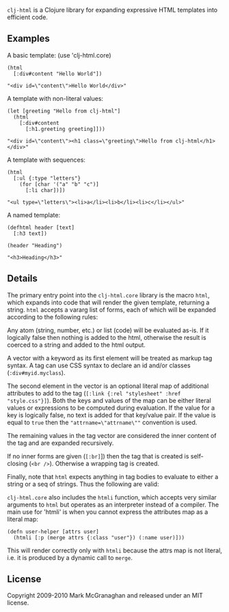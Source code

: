 `clj-html` is a Clojure library for expanding expressive HTML templates into efficient code.

Examples
--------

A basic template:
    (use 'clj-html.core)
    
    (html
      [:div#content "Hello World"])
    
    "<div id=\"content\">Hello World</div>"
    
A template with non-literal values:

    (let [greeting "Hello from clj-html"]
      (html
        [:div#content
          [:h1.greeting greeting]]))
          
    "<div id=\"content\"><h1 class=\"greeting\">Hello from clj-html</h1></div>"

A template with sequences:

    (html
      [:ul {:type "letters"}
        (for [char '("a" "b" "c")]
          [:li char])])
    
    "<ul type=\"letters\"><li>a</li><li>b</li><li>c</li></ul>"

A named template:

    (defhtml header [text]
      [:h3 text])
    
    (header "Heading")
    
    "<h3>Heading</h3>"

Details
-------

The primary entry point into the `clj-html.core` library is the macro `html`, which expands into code that will render the given template, returning a string. `html` accepts a vararg list of forms, each of which will be expanded according to the following rules:

Any atom (string, number, etc.) or list (code) will be evaluated as-is. If it logically false then nothing is added to the html, otherwise the result is coerced to a string and added to the html output.

A vector with a keyword as its first element will be treated as markup tag  syntax. A tag can use CSS syntax to declare an id and/or classes (`:div#myid.myclass`). 

The second element in the vector is an optional literal map of additional attributes to add to the tag (`[:link {:rel "stylesheet" :href "style.css"}]`). Both the keys and values of the map can be either literal values or expressions to be computed during evaluation. If the value for a key is logically false, no text is added for that key/value pair. If the value is  equal to `true` then the `"attrname=\"attrname\""` convention is used.

The remaining values in the tag vector are considered the inner content of the  tag and are expanded recursively.

If no inner forms are given (`[:br]`]) then the tag that is created is self-closing (`<br />`). Otherwise a wrapping tag is created.

Finally, note that `html` expects anything in tag bodies to evaluate to either a string or a seq of strings. Thus the following are valid:


`clj-html.core` also includes the `htmli` function, which accepts very similar arguments to `html` but operates as an interpreter instead of a compiler.  The main use for 'htmli' is when you cannot express the attributes map as a literal map:

    (defn user-helper [attrs user]
      (htmli [:p (merge attrs {:class "user"}) (:name user)]))

This will render correctly only with `htmli` because the attrs map is not literal, i.e. it is produced by a dynamic call to `merge`.


License
-------

Copyright 2009-2010 Mark McGranaghan and released under an MIT license.